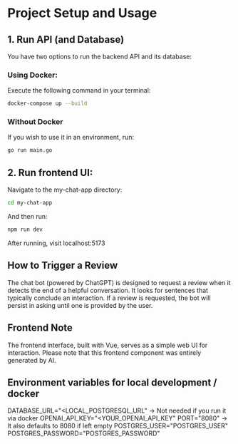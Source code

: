 # Project Setup and Usage

## 1. Run API (and Database)

You have two options to run the backend API and its database:

### Using Docker:

Execute the following command in your terminal:

```bash
docker-compose up --build
```

### Without Docker

If you wish to use it in an environment, run:
```bash
go run main.go
```


## 2. Run frontend UI:
Navigate to the my-chat-app directory:
```bash
cd my-chat-app
```
And then run:
```bash
npm run dev
```

After running, visit localhost:5173

## How to Trigger a Review

The chat bot (powered by ChatGPT) is designed to request a review when it detects the end of a helpful conversation. It looks for sentences that typically conclude an interaction. If a review is requested, the bot will persist in asking until one is provided by the user.
## Frontend Note

The frontend interface, built with Vue, serves as a simple web UI for interaction. Please note that this frontend component was entirely generated by AI.

## Environment variables for local development / docker
DATABASE_URL="<LOCAL_POSTGRESQL_URL" -> Not needed if you run it via docker
OPENAI_API_KEY="<YOUR_OPENAI_API_KEY"
PORT="8080" -> It also defaults to 8080 if left empty
POSTGRES_USER="POSTGRES_USER"
POSTGRES_PASSWORD="POSTGRES_PASSWORD"
